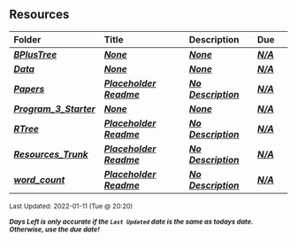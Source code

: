 ## Resources

| Folder | Title | Description | Due |  |
|:------|:------|:------|:------|:-----:|
| ***<a href="https://github.com/rugbyprof/4553-Spatial-DS/tree/master/Resources/BPlusTree">BPlusTree</a>*** | ***<a href="https://github.com/rugbyprof/4553-Spatial-DS/tree/master/Resources/BPlusTree">None</a>*** | ***<a href="https://github.com/rugbyprof/4553-Spatial-DS/tree/master/Resources/BPlusTree">None</a>*** | ***<a href="https://github.com/rugbyprof/4553-Spatial-DS/tree/master/Resources/BPlusTree">N/A</a>*** |  |
| ***<a href="https://github.com/rugbyprof/4553-Spatial-DS/tree/master/Resources/Data">Data</a>*** | ***<a href="https://github.com/rugbyprof/4553-Spatial-DS/tree/master/Resources/Data">None</a>*** | ***<a href="https://github.com/rugbyprof/4553-Spatial-DS/tree/master/Resources/Data">None</a>*** | ***<a href="https://github.com/rugbyprof/4553-Spatial-DS/tree/master/Resources/Data">N/A</a>*** |  |
| ***<a href="https://github.com/rugbyprof/4553-Spatial-DS/tree/master/Resources/Papers">Papers</a>*** | ***<a href="https://github.com/rugbyprof/4553-Spatial-DS/tree/master/Resources/Papers"> Placeholder Readme </a>*** | ***<a href="https://github.com/rugbyprof/4553-Spatial-DS/tree/master/Resources/Papers"> No Description</a>*** | ***<a href="https://github.com/rugbyprof/4553-Spatial-DS/tree/master/Resources/Papers">N/A</a>*** |  |
| ***<a href="https://github.com/rugbyprof/4553-Spatial-DS/tree/master/Resources/Program_3_Starter">Program_3_Starter</a>*** | ***<a href="https://github.com/rugbyprof/4553-Spatial-DS/tree/master/Resources/Program_3_Starter">None</a>*** | ***<a href="https://github.com/rugbyprof/4553-Spatial-DS/tree/master/Resources/Program_3_Starter">None</a>*** | ***<a href="https://github.com/rugbyprof/4553-Spatial-DS/tree/master/Resources/Program_3_Starter">N/A</a>*** |  |
| ***<a href="https://github.com/rugbyprof/4553-Spatial-DS/tree/master/Resources/RTree">RTree</a>*** | ***<a href="https://github.com/rugbyprof/4553-Spatial-DS/tree/master/Resources/RTree"> Placeholder Readme </a>*** | ***<a href="https://github.com/rugbyprof/4553-Spatial-DS/tree/master/Resources/RTree"> No Description</a>*** | ***<a href="https://github.com/rugbyprof/4553-Spatial-DS/tree/master/Resources/RTree">N/A</a>*** |  |
| ***<a href="https://github.com/rugbyprof/4553-Spatial-DS/tree/master/Resources/Resources_Trunk">Resources_Trunk</a>*** | ***<a href="https://github.com/rugbyprof/4553-Spatial-DS/tree/master/Resources/Resources_Trunk"> Placeholder Readme </a>*** | ***<a href="https://github.com/rugbyprof/4553-Spatial-DS/tree/master/Resources/Resources_Trunk"> No Description</a>*** | ***<a href="https://github.com/rugbyprof/4553-Spatial-DS/tree/master/Resources/Resources_Trunk">N/A</a>*** |  |
| ***<a href="https://github.com/rugbyprof/4553-Spatial-DS/tree/master/Resources/word_count">word_count</a>*** | ***<a href="https://github.com/rugbyprof/4553-Spatial-DS/tree/master/Resources/word_count"> Placeholder Readme </a>*** | ***<a href="https://github.com/rugbyprof/4553-Spatial-DS/tree/master/Resources/word_count"> No Description</a>*** | ***<a href="https://github.com/rugbyprof/4553-Spatial-DS/tree/master/Resources/word_count">N/A</a>*** |  |

<sup>Last Updated: 2022-01-11 (Tue @ 20:20)</sup> 

<sup>***Days Left is only accurate if the `Last Updated` date is the same as todays date. Otherwise, use the due date!***</sup> 